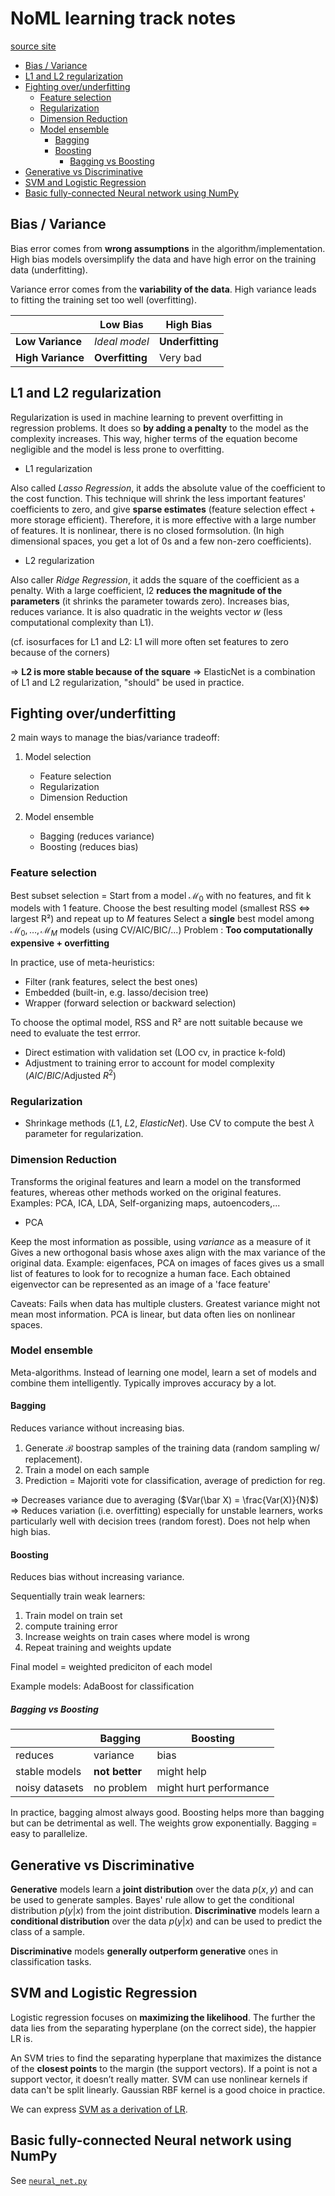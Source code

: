 # NoML learning track notes

[source site](https://weifoo.gitbooks.io/noml/content/)

<!-- @import "[TOC]" {cmd="toc" depthFrom=2 depthTo=6 orderedList=false} -->

<!-- code_chunk_output -->

- [Bias / Variance](#bias-variance)
- [L1 and L2 regularization](#l1-and-l2-regularization)
- [Fighting over/underfitting](#fighting-overunderfitting)
  - [Feature selection](#feature-selection)
  - [Regularization](#regularization)
  - [Dimension Reduction](#dimension-reduction)
  - [Model ensemble](#model-ensemble)
    - [Bagging](#bagging)
    - [Boosting](#boosting)
      - [Bagging vs Boosting](#bagging-vs-boosting)
- [Generative vs Discriminative](#generative-vs-discriminative)
- [SVM and Logistic Regression](#svm-and-logistic-regression)
- [Basic fully-connected Neural network using NumPy](#basic-fully-connected-neural-network-using-numpy)

<!-- /code_chunk_output -->

## Bias / Variance

Bias error comes from **wrong assumptions** in the algorithm/implementation. High bias models oversimplify the data and have high error on the training data (underfitting).

Variance error comes from the **variability of the data**. High variance leads to fitting the training set too well (overfitting).

| &#xfeff;          | Low Bias        | High Bias        |
| ----------------- | --------------- | ---------------- |
| **Low Variance**  | _Ideal model_   | **Underfitting** |
| **High Variance** | **Overfitting** | Very bad         |

## L1 and L2 regularization

Regularization is used in machine learning to prevent overfitting in regression problems. It does so **by adding a penalty** to the model as the complexity increases. This way, higher terms of the equation become negligible and the model is less prone to overfitting.

- L1 regularization

Also called _Lasso Regression_, it adds the absolute value of the coefficient to the cost function. This technique will shrink the less important features' coefficients to zero, and give **sparse estimates** (feature selection effect + more storage efficient). Therefore, it is more effective with a large number of features. It is nonlinear, there is no closed formsolution.
(In high dimensional spaces, you get a lot of 0s and a few non-zero coefficients).

- L2 regularization

Also caller _Ridge Regression_, it adds the square of the coefficient as a penalty. With a large coefficient, l2 **reduces the magnitude of the parameters** (it shrinks the parameter towards zero). Increases bias, reduces variance. It is also quadratic in the weights vector $w$ (less computational complexity than L1).

(cf. isosurfaces for L1 and L2: L1 will more often set features to zero because of the corners)

$\Rightarrow$ **L2 is more stable because of the square**
$\Rightarrow$ ElasticNet is a combination of L1 and L2 regularization, "should" be used in practice.

## Fighting over/underfitting

2 main ways to manage the bias/variance tradeoff:

1. Model selection

    - Feature selection
    - Regularization
    - Dimension Reduction

2. Model ensemble
    - Bagging (reduces variance)
    - Boosting (reduces bias)

### Feature selection

Best subset selection = Start from a model $\mathcal{M_0}$ with no features, and fit k models with 1 feature. Choose the best resulting model (smallest RSS $\Leftrightarrow$ largest R²) and repeat up to $M$ features
Select a **single** best model among $\mathcal{M_0}, \dots ,\mathcal{M}_M$ models (using CV/AIC/BIC/...)
Problem : **Too computationally expensive + overfitting**

In practice, use of meta-heuristics:

- Filter (rank features, select the best ones)
- Embedded (built-in, e.g. lasso/decision tree)
- Wrapper (forward selection or backward selection)

To choose the optimal model, RSS and R² are nott suitable because we need to evaluate the test errror.

- Direct estimation with validation set (LOO cv, in practice k-fold)
- Adjustment to training error to account for model complexity ($AIC$/$BIC$/Adjusted $R^2$)

### Regularization

- Shrinkage methods ($L1$, $L2$, $ElasticNet$). Use CV to compute the best $\lambda$ parameter for regularization.

### Dimension Reduction

Transforms the original features and learn a model on the transformed features, whereas other methods worked on the original features.
Examples: PCA, ICA, LDA, Self-organizing maps, autoencoders,...

- PCA

Keep the most information as possible, using _variance_ as a measure of it
Gives a new orthogonal basis whose axes align with the max variance of the original data. Example: eigenfaces, PCA on images of faces gives us a small list of features to look for to recognize a human face. Each obtained eigenvector can be represented as an image of a 'face feature'

Caveats:
Fails when data has multiple clusters.
Greatest variance might not mean most information.
PCA is linear, but data often lies on nonlinear spaces.

### Model ensemble

Meta-algorithms. Instead of learning one model, learn a set of models and combine them intelligently. Typically improves accuracy by a lot.

#### Bagging

Reduces variance without increasing bias.

1. Generate $\mathcal{B}$ boostrap samples of the training data (random sampling w/ replacement).
1. Train a model on each sample
1. Prediction = Majoriti vote for classification, average of prediction for reg.

$\Rightarrow$ Decreases variance due to averaging ($Var(\bar X) = \frac{Var(X)}{N}$)
$\Rightarrow$ Reduces variation (i.e. overfitting) especially for unstable learners, works particularly well with decision trees (random forest).
Does not help when high bias.

#### Boosting

Reduces bias without increasing variance.

Sequentially train weak learners:

1. Train model on train set
1. compute training error
1. Increase weights on train cases where model is wrong
1. Repeat training and weights update

Final model = weighted prediciton of each model

Example models: AdaBoost for classification

##### Bagging vs Boosting

|                | Bagging        | Boosting               |
| -------------- | -------------- | ---------------------- |
| reduces        | variance       | bias                   |
| stable models  | **not better** | might help             |
| noisy datasets | no problem     | might hurt performance |

In practice, bagging almost always good. Boosting helps more than bagging but can be detrimental as well. The weights grow exponentially.
Bagging = easy to parallelize.

## Generative vs Discriminative

**Generative** models learn a **joint distribution** over the data $p(x, y)$ and can be used to generate samples. Bayes' rule allow to get the conditional distribution $p(y|x)$ from the joint distribution.
**Discriminative** models learn a **conditional distribution** over the data $p(y|x)$ and can be used to predict the class of a sample.

**Discriminative** models **generally outperform generative** ones in classification tasks.

## SVM and Logistic Regression

Logistic regression focuses on **maximizing the likelihood**. The further the data lies from the separating hyperplane (on the correct side), the happier LR is.

An SVM tries to find the separating hyperplane that maximizes the distance of the **closest points** to the margin (the support vectors). If a point is not a support vector, it doesn’t really matter.
SVM can use nonlinear kernels if data can't be split linearly. Gaussian RBF kernel is a good choice in practice.

We can express [SVM as a derivation of LR](http://www.cs.toronto.edu/~kswersky/wp-content/uploads/svm_vs_lr.pdf#page=7).

## Basic fully-connected Neural network using NumPy

See [`neural_net.py`](./neural_net.py)
